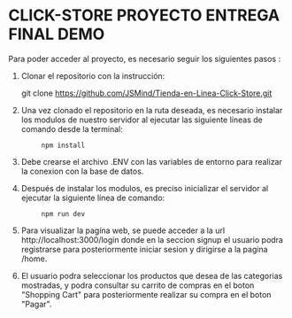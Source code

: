 # CLICK-STORE PROYECTO ENTREGA FINAL DEMO
Para poder acceder al proyecto, es necesario seguir los siguientes pasos :
1. Clonar el repositorio con la instrucción:

      git clone https://github.com/JSMind/Tienda-en-Linea-Click-Store.git
      
2. Una vez clonado el repositorio en la ruta deseada, es necesario instalar los modulos de nuestro servidor al ejecutar las siguiente líneas de comando desde la terminal:
            
            npm install
            
            
3. Debe crearse el archivo .ENV con las variables de entorno para realizar la conexion con la base de datos.

4. Después de instalar los modulos, es preciso inicializar el servidor al ejecutar la siguiente línea de comando:
            
            npm run dev
      
5. Para visualizar la pagína web, se puede acceder a la url http://localhost:3000/login donde en la seccion signup el usuario podra registrarse para posteriormente iniciar sesion y dirigirse a la pagina /home.

6. El usuario podra seleccionar los productos que desea de las categorias mostradas, y podra consultar su carrito de compras en el boton "Shopping Cart" para posteriormente realizar su compra en el boton "Pagar".
